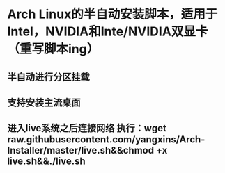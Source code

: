 # Arch Linux的半自动安装脚本，适用于Intel，NVIDIA和Inte/NVIDIA双显卡（重写脚本ing）
## 半自动进行分区挂载
## 支持安装主流桌面
## 进入live系统之后连接网络 执行：wget raw.githubusercontent.com/yangxins/Arch-Installer/master/live.sh&&chmod +x live.sh&&./live.sh
